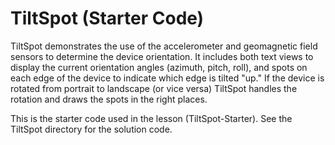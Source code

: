 TiltSpot (Starter Code)
========================

TiltSpot demonstrates the use of the accelerometer and geomagnetic field
sensors to  determine the device orientation.  It includes both text views
to display the current orientation angles (azimuth, pitch, roll), and spots
on each edge of the device to indicate which edge is tilted "up."  If the
device is rotated from portrait to landscape (or vice versa) TiltSpot
handles the rotation and draws the spots in the right places.

This is the starter code used in the lesson (TiltSpot-Starter). See the 
TiltSpot directory for the solution code.

